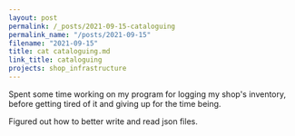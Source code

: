 ```yaml
---
layout: post
permalink: /_posts/2021-09-15-cataloguing
permalink_name: "/posts/2021-09-15"
filename: "2021-09-15"
title: cat cataloguing.md
link_title: cataloguing
projects: shop_infrastructure
---
```

Spent some time working on my program for logging my shop's inventory, before getting tired of it and giving up for the time being.

Figured out how to better write and read json files.

